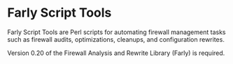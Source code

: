 Farly Script Tools
==================

Farly Script Tools are Perl scripts for automating firewall management
tasks such as firewall audits, optimizations, cleanups, and configuration
rewrites.

Version 0.20 of the Firewall Analysis and Rewrite Library (Farly) is
required.